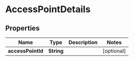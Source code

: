 # AccessPointDetails

## Properties
Name | Type | Description | Notes
------------ | ------------- | ------------- | -------------
**accessPointId** | **String** |  |  [optional]
